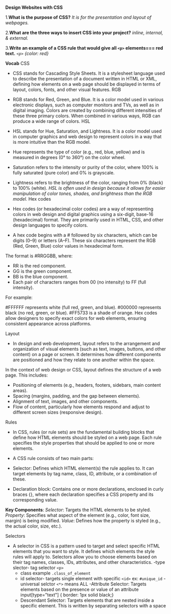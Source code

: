 **Design Websites with CSS**

1.**What is the purpose of CSS?** *It is for the presentation and layout of webpages.*

2.**What are the three ways to insert CSS into your project?** *inline, internal, & external.*

3.**Write an example of a CSS rule that would give all `<p>` elements=== red text.** *`<p>` {color: red}*

**Vocab**
CSS
+ CSS stands for Cascading Style Sheets. It is a stylesheet language used to describe the presentation of a document written in HTML or XML, defining how elements on a web page should be displayed in terms of layout, colors, fonts, and other visual features.
RGB
+ RGB stands for Red, Green, and Blue. It is a color model used in various electronic displays, such as computer monitors and TVs, as well as in digital imaging. Colors are created by combining different intensities of these three primary colors. When combined in various ways, RGB can produce a wide range of colors.
HSL
+ HSL stands for Hue, Saturation, and Lightness. It is a color model used in computer graphics and web design to represent colors in a way that is more intuitive than the RGB model.

+ Hue represents the type of color (e.g., red, blue, yellow) and is measured in degrees (0° to 360°) on the color wheel.
+ Saturation refers to the intensity or purity of the color, where 100% is fully saturated (pure color) and 0% is grayscale.
+ Lightness refers to the brightness of the color, ranging from 0% (black) to 100% (white).
*HSL is often used in design because it allows for easier manipulation of color tones, shades, and brightness than the RGB model.*
Hex codes
+ Hex codes (or hexadecimal color codes) are a way of representing colors in web design and digital graphics using a six-digit, base-16 (hexadecimal) format. They are primarily used in HTML, CSS, and other design languages to specify colors.

 + A hex code begins with a # followed by six characters, which can be digits (0–9) or letters (A–F). These six characters represent the RGB (Red, Green, Blue) color values in hexadecimal form.

The format is #RRGGBB, where:

- RR is the red component.
- GG is the green component.
- BB is the blue component.
- Each pair of characters ranges from 00 (no intensity) to FF (full intensity).

For example:

#FFFFFF represents white (full red, green, and blue).
#000000 represents black (no red, green, or blue).
#FF5733 is a shade of orange.
Hex codes allow designers to specify exact colors for web elements, ensuring consistent appearance across platforms.

Layout
+ In design and web development, layout refers to the arrangement and organization of visual elements (such as text, images, buttons, and other content) on a page or screen. It determines how different components are positioned and how they relate to one another within the space.

In the context of web design or CSS, layout defines the structure of a web page. This includes:

- Positioning of elements (e.g., headers, footers, sidebars, main content areas).
- Spacing (margins, padding, and the gap between elements).
- Alignment of text, images, and other components.
- Flow of content, particularly how elements respond and adjust to different screen sizes (responsive design).

Rules
 + In CSS, rules (or rule sets) are the fundamental building blocks that define how HTML elements should be styled on a web page. Each rule specifies the style properties that should be applied to one or more elements.
+ A CSS rule consists of two main parts:

+ Selector: Defines which HTML element(s) the rule applies to. It can target elements by tag name, class, ID, attribute, or a combination of these.
+ Declaration block: Contains one or more declarations, enclosed in curly braces {}, where each declaration specifies a CSS property and its corresponding value.

**Key Components**:
*Selector*: Targets the HTML elements to be styled.
*Property*: Specifies what aspect of the element (e.g., color, font size, margin) is being modified.
*Value*: Defines how the property is styled (e.g., the actual color, size, etc.).

Selectors
+ A selector in CSS is a pattern used to target and select specific HTML elements that you want to style. It defines which elements the style rules will apply to. Selectors allow you to choose elements based on their tag names, classes, IDs, attributes, and other characteristics.
    -type slector- tag selector `<p>`
    - class example `.class_of_element`
    - id selector- targets single element with specific `<id>` ex: `#unique_id`
    -universal selctor `<*>` means ALL
    -Attribute Selector: Targets elements based on the presence or value of an attribute 
            input[type="text"] {
    border: 1px solid black;}
    - Descendant Selector: Targets elements that are nested inside a specific element. This is written by separating selectors with a space